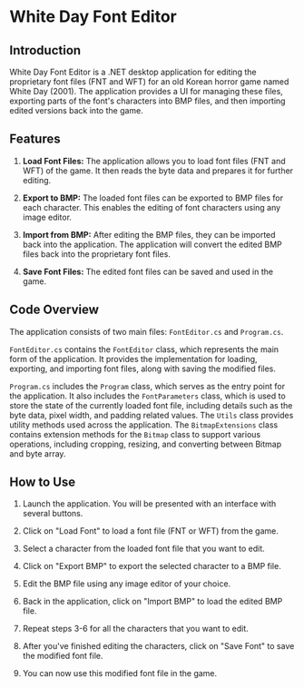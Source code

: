 # White Day Font Editor

## Introduction

White Day Font Editor is a .NET desktop application for editing the proprietary font files (FNT and WFT) for an old Korean horror game named White Day (2001). The application provides a UI for managing these files, exporting parts of the font's characters into BMP files, and then importing edited versions back into the game.

## Features

1. **Load Font Files:** The application allows you to load font files (FNT and WFT) of the game. It then reads the byte data and prepares it for further editing.

2. **Export to BMP:** The loaded font files can be exported to BMP files for each character. This enables the editing of font characters using any image editor.

3. **Import from BMP:** After editing the BMP files, they can be imported back into the application. The application will convert the edited BMP files back into the proprietary font files.

4. **Save Font Files:** The edited font files can be saved and used in the game.

## Code Overview

The application consists of two main files: `FontEditor.cs` and `Program.cs`.

`FontEditor.cs` contains the `FontEditor` class, which represents the main form of the application. It provides the implementation for loading, exporting, and importing font files, along with saving the modified files.

`Program.cs` includes the `Program` class, which serves as the entry point for the application. It also includes the `FontParameters` class, which is used to store the state of the currently loaded font file, including details such as the byte data, pixel width, and padding related values. The `Utils` class provides utility methods used across the application. The `BitmapExtensions` class contains extension methods for the `Bitmap` class to support various operations, including cropping, resizing, and converting between Bitmap and byte array.

## How to Use

1. Launch the application. You will be presented with an interface with several buttons.

2. Click on "Load Font" to load a font file (FNT or WFT) from the game. 

3. Select a character from the loaded font file that you want to edit.

4. Click on "Export BMP" to export the selected character to a BMP file.

5. Edit the BMP file using any image editor of your choice.

6. Back in the application, click on "Import BMP" to load the edited BMP file.

7. Repeat steps 3-6 for all the characters that you want to edit.

8. After you've finished editing the characters, click on "Save Font" to save the modified font file.

9. You can now use this modified font file in the game.